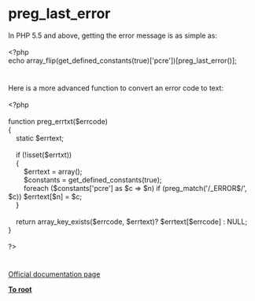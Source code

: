 # preg_last_error




<div class="phpcode"><span class="html">
In PHP 5.5 and above, getting the error message is as simple as:<br><br><span class="default">&lt;?php<br></span><span class="keyword">echo </span><span class="default">array_flip</span><span class="keyword">(</span><span class="default">get_defined_constants</span><span class="keyword">(</span><span class="default">true</span><span class="keyword">)[</span><span class="string">&apos;pcre&apos;</span><span class="keyword">])[</span><span class="default">preg_last_error</span><span class="keyword">()];</span>
</span>
</div>
  

#


<div class="phpcode"><span class="html">
Here is a more advanced function to convert an error code to text:<br><br><span class="default">&lt;?php<br><br></span><span class="keyword">function </span><span class="default">preg_errtxt</span><span class="keyword">(</span><span class="default">$errcode</span><span class="keyword">)<br>{<br>&#xA0; &#xA0; static </span><span class="default">$errtext</span><span class="keyword">;<br><br>&#xA0; &#xA0; if (!isset(</span><span class="default">$errtxt</span><span class="keyword">))<br>&#xA0; &#xA0; {<br>&#xA0; &#xA0; &#xA0; &#xA0; </span><span class="default">$errtext </span><span class="keyword">= array();<br>&#xA0; &#xA0; &#xA0; &#xA0; </span><span class="default">$constants </span><span class="keyword">= </span><span class="default">get_defined_constants</span><span class="keyword">(</span><span class="default">true</span><span class="keyword">);<br>&#xA0; &#xA0; &#xA0; &#xA0; foreach (</span><span class="default">$constants</span><span class="keyword">[</span><span class="string">&apos;pcre&apos;</span><span class="keyword">] as </span><span class="default">$c </span><span class="keyword">=&gt; </span><span class="default">$n</span><span class="keyword">) if (</span><span class="default">preg_match</span><span class="keyword">(</span><span class="string">&apos;/_ERROR$/&apos;</span><span class="keyword">, </span><span class="default">$c</span><span class="keyword">)) </span><span class="default">$errtext</span><span class="keyword">[</span><span class="default">$n</span><span class="keyword">] = </span><span class="default">$c</span><span class="keyword">;<br>&#xA0; &#xA0; }<br><br>&#xA0; &#xA0; return </span><span class="default">array_key_exists</span><span class="keyword">(</span><span class="default">$errcode</span><span class="keyword">, </span><span class="default">$errtext</span><span class="keyword">)? </span><span class="default">$errtext</span><span class="keyword">[</span><span class="default">$errcode</span><span class="keyword">] : </span><span class="default">NULL</span><span class="keyword">;<br>}<br><br></span><span class="default">?&gt;</span>
</span>
</div>
  

#

[Official documentation page](https://www.php.net/manual/en/function.preg-last-error.php)

**[To root](/README.md)**